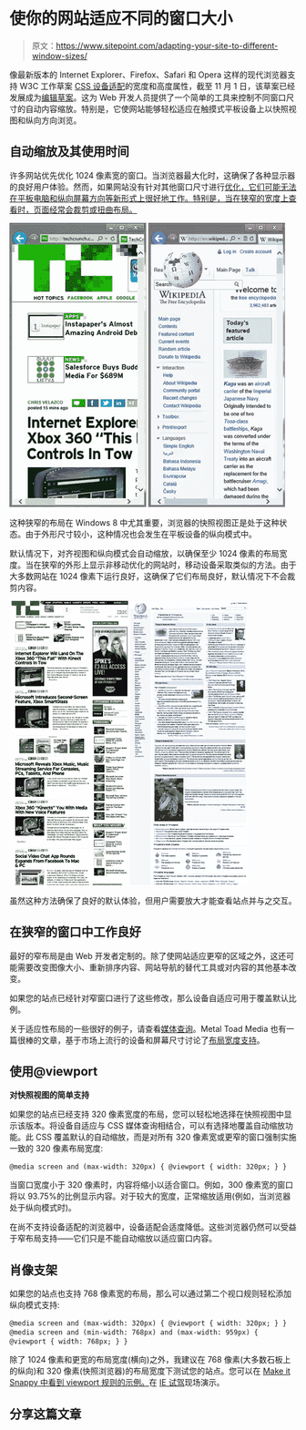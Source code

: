 # 使你的网站适应不同的窗口大小

> 原文：<https://www.sitepoint.com/adapting-your-site-to-different-window-sizes/>

像最新版本的 Internet Explorer、Firefox、Safari 和 Opera 这样的现代浏览器支持 W3C 工作草案 [CSS 设备适配](https://www.w3.org/TR/2011/WD-css-device-adapt-20110915/)的宽度和高度属性，截至 11 月 1 日，该草案已经发展成为[编辑草案](http://dev.w3.org/csswg/css-device-adapt/)。这为 Web 开发人员提供了一个简单的工具来控制不同窗口尺寸的自动内容缩放。特别是，它使网站能够轻松适应在触摸式平板设备上以快照视图和纵向方向浏览。

## 自动缩放及其使用时间

许多网站优先优化 1024 像素宽的窗口。当浏览器最大化时，这确保了各种显示器的良好用户体验。然而，如果网站没有针对其他窗口尺寸进行[优化，它们可能无法在平板电脑和纵向屏幕方向等新形式上很好地工作。特别是，当在狭窄的宽度上查看时，页面经常会裁剪或扭曲布局。](http://blogs.msdn.com/b/ie/archive/2011/01/12/the-css-corner-css3-media-queries.aspx)

![Techcrunch, not optimized](img/f6920b5910ed9ffc8fcc2edffc6a2894.png "figure1") ![Wikipedia, unoptimized](img/67adea2062286c25313c38e716e8471d.png "figure2")

这种狭窄的布局在 Windows 8 中尤其重要，浏览器的快照视图正是处于这种状态。由于外形尺寸较小，这种情况也会发生在平板设备的纵向模式中。

默认情况下，对齐视图和纵向模式会自动缩放，以确保至少 1024 像素的布局宽度。当在狭窄的外形上显示非移动优化的网站时，移动设备采取类似的方法。由于大多数网站在 1024 像素下运行良好，这确保了它们布局良好，默认情况下不会裁剪内容。

![Techcrunch, optimized](img/54b6a1740a42c5980b7ae11887004e87.png "figure3") ![Wikipedia, optimized](img/c47eeac4f236a225b4f37c5db9eac58f.png "figure4")

虽然这种方法确保了良好的默认体验，但用户需要放大才能查看站点并与之交互。

## 在狭窄的窗口中工作良好

最好的窄布局是由 Web 开发者定制的。除了使网站适应更窄的区域之外，这还可能需要改变图像大小、重新排序内容、网站导航的替代工具或对内容的其他基本改变。

如果您的站点已经针对窄窗口进行了这些修改，那么设备自适应可用于覆盖默认比例。

关于适应性布局的一些很好的例子，请查看[媒体查询](http://mediaqueri.es/)。Metal Toad Media 也有一篇很棒的文章，基于市场上流行的设备和屏幕尺寸讨论了[布局宽度支持](http://www.metaltoad.com/blog/simple-device-diagram-responsive-design-planning)。

## 使用@viewport

**对快照视图的简单支持**

如果您的站点已经支持 320 像素宽度的布局，您可以轻松地选择在快照视图中显示该版本。将设备自适应与 CSS 媒体查询相结合，可以有选择地覆盖自动缩放功能。此 CSS 覆盖默认的自动缩放，而是对所有 320 像素宽或更窄的窗口强制实施一致的 320 像素布局宽度:

```
@media screen and (max-width: 320px) { @viewport { width: 320px; } }
```

当窗口宽度小于 320 像素时，内容将缩小以适合窗口。例如，300 像素宽的窗口将以 93.75%的比例显示内容。对于较大的宽度，正常缩放适用(例如，当浏览器处于纵向模式时)。

在尚不支持设备适配的浏览器中，设备适配会适度降低。这些浏览器仍然可以受益于窄布局支持——它们只是不能自动缩放以适应窗口内容。

## 肖像支架

如果您的站点也支持 768 像素宽的布局，那么可以通过第二个视口规则轻松添加纵向模式支持:

```
@media screen and (max-width: 320px) { @viewport { width: 320px; } }   @media screen and (min-width: 768px) and (max-width: 959px) { @viewport { width: 768px; } }
```

除了 1024 像素和更宽的布局宽度(横向)之外，我建议在 768 像素(大多数石板上的纵向)和 320 像素(快照浏览器)的布局宽度下测试您的站点。您可以在 [Make it Snappy 中看到 viewport 规则的示例。](http://ie.microsoft.com/testdrive/Graphics/MakeItSnappy/)在 [IE 试驾](http://ie.microsoft.com/testdrive/Default.html)现场演示。

## 分享这篇文章